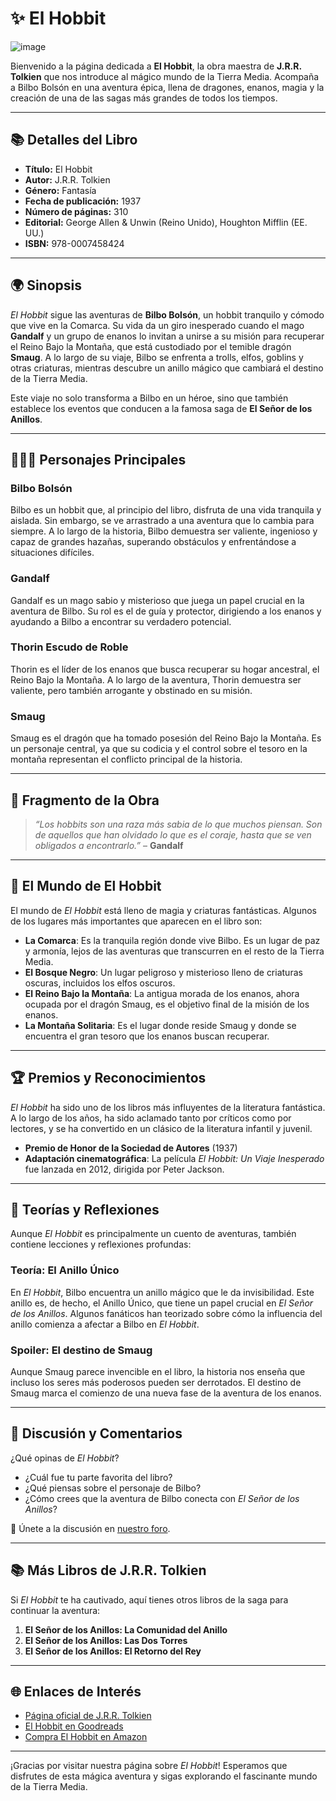 # ✨ **El Hobbit**  
![image](https://github.com/user-attachments/assets/f8dd46eb-a829-4118-916d-6a6b42c01fc8)

Bienvenido a la página dedicada a **El Hobbit**, la obra maestra de **J.R.R. Tolkien** que nos introduce al mágico mundo de la Tierra Media. Acompaña a Bilbo Bolsón en una aventura épica, llena de dragones, enanos, magia y la creación de una de las sagas más grandes de todos los tiempos.

---

## 📚 **Detalles del Libro**  
- **Título:** El Hobbit  
- **Autor:** J.R.R. Tolkien  
- **Género:** Fantasía  
- **Fecha de publicación:** 1937  
- **Número de páginas:** 310  
- **Editorial:** George Allen & Unwin (Reino Unido), Houghton Mifflin (EE. UU.)  
- **ISBN:** 978-0007458424  

---

## 🌍 **Sinopsis**  
*El Hobbit* sigue las aventuras de **Bilbo Bolsón**, un hobbit tranquilo y cómodo que vive en la Comarca. Su vida da un giro inesperado cuando el mago **Gandalf** y un grupo de enanos lo invitan a unirse a su misión para recuperar el Reino Bajo la Montaña, que está custodiado por el temible dragón **Smaug**. A lo largo de su viaje, Bilbo se enfrenta a trolls, elfos, goblins y otras criaturas, mientras descubre un anillo mágico que cambiará el destino de la Tierra Media.

Este viaje no solo transforma a Bilbo en un héroe, sino que también establece los eventos que conducen a la famosa saga de **El Señor de los Anillos**.

---

## 🧑‍🤝‍🧑 **Personajes Principales**

### **Bilbo Bolsón**  
Bilbo es un hobbit que, al principio del libro, disfruta de una vida tranquila y aislada. Sin embargo, se ve arrastrado a una aventura que lo cambia para siempre. A lo largo de la historia, Bilbo demuestra ser valiente, ingenioso y capaz de grandes hazañas, superando obstáculos y enfrentándose a situaciones difíciles.

### **Gandalf**  
Gandalf es un mago sabio y misterioso que juega un papel crucial en la aventura de Bilbo. Su rol es el de guía y protector, dirigiendo a los enanos y ayudando a Bilbo a encontrar su verdadero potencial.

### **Thorin Escudo de Roble**  
Thorin es el líder de los enanos que busca recuperar su hogar ancestral, el Reino Bajo la Montaña. A lo largo de la aventura, Thorin demuestra ser valiente, pero también arrogante y obstinado en su misión.

### **Smaug**  
Smaug es el dragón que ha tomado posesión del Reino Bajo la Montaña. Es un personaje central, ya que su codicia y el control sobre el tesoro en la montaña representan el conflicto principal de la historia.

---

## 📖 **Fragmento de la Obra**  
> *“Los hobbits son una raza más sabia de lo que muchos piensan. Son de aquellos que han olvidado lo que es el coraje, hasta que se ven obligados a encontrarlo.”* – **Gandalf**

---

## 🏰 **El Mundo de El Hobbit**  
El mundo de *El Hobbit* está lleno de magia y criaturas fantásticas. Algunos de los lugares más importantes que aparecen en el libro son:

- **La Comarca**: Es la tranquila región donde vive Bilbo. Es un lugar de paz y armonía, lejos de las aventuras que transcurren en el resto de la Tierra Media.
- **El Bosque Negro**: Un lugar peligroso y misterioso lleno de criaturas oscuras, incluidos los elfos oscuros.
- **El Reino Bajo la Montaña**: La antigua morada de los enanos, ahora ocupada por el dragón Smaug, es el objetivo final de la misión de los enanos.
- **La Montaña Solitaria**: Es el lugar donde reside Smaug y donde se encuentra el gran tesoro que los enanos buscan recuperar.

---

## 🏆 **Premios y Reconocimientos**  
*El Hobbit* ha sido uno de los libros más influyentes de la literatura fantástica. A lo largo de los años, ha sido aclamado tanto por críticos como por lectores, y se ha convertido en un clásico de la literatura infantil y juvenil.

- **Premio de Honor de la Sociedad de Autores** (1937)  
- **Adaptación cinematográfica**: La película *El Hobbit: Un Viaje Inesperado* fue lanzada en 2012, dirigida por Peter Jackson.

---

## 💭 **Teorías y Reflexiones**  
Aunque *El Hobbit* es principalmente un cuento de aventuras, también contiene lecciones y reflexiones profundas:

### **Teoría: El Anillo Único**  
En *El Hobbit*, Bilbo encuentra un anillo mágico que le da invisibilidad. Este anillo es, de hecho, el Anillo Único, que tiene un papel crucial en *El Señor de los Anillos*. Algunos fanáticos han teorizado sobre cómo la influencia del anillo comienza a afectar a Bilbo en *El Hobbit*.

### **Spoiler: El destino de Smaug**  
Aunque Smaug parece invencible en el libro, la historia nos enseña que incluso los seres más poderosos pueden ser derrotados. El destino de Smaug marca el comienzo de una nueva fase de la aventura de los enanos.

---

## 💬 **Discusión y Comentarios**  
¿Qué opinas de *El Hobbit*?  
- ¿Cuál fue tu parte favorita del libro?  
- ¿Qué piensas sobre el personaje de Bilbo?  
- ¿Cómo crees que la aventura de Bilbo conecta con *El Señor de los Anillos*?

🔗 Únete a la discusión en [nuestro foro](https://github.com/savamidev/BookTrack/tree/2b946b63e43cb0260d074543c65a7f8b5dca1d89/Comunidad/Foro).

---

## 📚 **Más Libros de J.R.R. Tolkien**  
Si *El Hobbit* te ha cautivado, aquí tienes otros libros de la saga para continuar la aventura:

1. **El Señor de los Anillos: La Comunidad del Anillo**  
2. **El Señor de los Anillos: Las Dos Torres**  
3. **El Señor de los Anillos: El Retorno del Rey**

---

## 🌐 **Enlaces de Interés**  
- [Página oficial de J.R.R. Tolkien](https://www.tolkien.co.uk)  
- [El Hobbit en Goodreads](https://www.goodreads.com/book/show/5907.The_Hobbit)  
- [Compra El Hobbit en Amazon](https://www.amazon.com/dp/0007458425)

---

¡Gracias por visitar nuestra página sobre *El Hobbit*! Esperamos que disfrutes de esta mágica aventura y sigas explorando el fascinante mundo de la Tierra Media.
